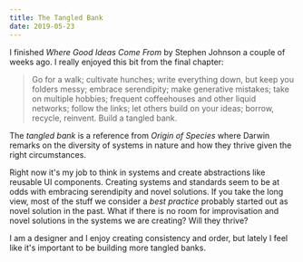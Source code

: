 ```yaml
---
title: The Tangled Bank
date: 2019-05-23
---
```

I finished _Where Good Ideas Come From_ by Stephen Johnson a couple of weeks ago. I really enjoyed this bit from the final chapter:

> Go for a walk; cultivate hunches; write everything down, but keep you folders messy; embrace serendipity; make generative mistakes; take on multiple hobbies; frequent coffeehouses and other liquid networks; follow the links; let others build on your ideas; borrow, recycle, reinvent. Build a tangled bank.

The _tangled bank_ is a reference from _Origin of Species_ where Darwin remarks on the diversity of systems in nature and how they thrive given the right circumstances.

Right now it's my job to think in systems and create abstractions like reusable UI components. Creating systems and standards seem to be at odds with embracing serendipity and novel solutions. If you take the long view, most of the stuff we consider a _best practice_ probably started out as novel solution in the past. What if there is no room for improvisation and novel solutions in the systems we are creating? Will they thrive?

I am a designer and I enjoy creating consistency and order, but lately I feel like it's important to be building more tangled banks.

